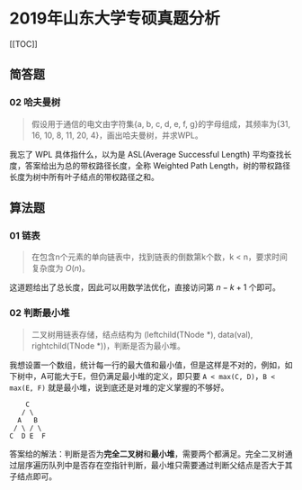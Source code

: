 # 2019年山东大学专硕真题分析

[[TOC]]

## 简答题

### 02 哈夫曼树

> 假设用于通信的电文由字符集{a, b, c, d, e, f, g}的字母组成，其频率为{31, 16, 10, 8, 11, 20, 4}，画出哈夫曼树，并求WPL。

我忘了 WPL 具体指什么，以为是 ASL(Average Successful Length) 平均查找长度，答案给出为总的带权路径长度，全称 Weighted Path Length，树的带权路径长度为树中所有叶子结点的带权路径之和。

## 算法题

### 01 链表

> 在包含n个元素的单向链表中，找到链表的倒数第k个数，k < n，要求时间复杂度为 $O(n)$。

这道题给出了总长度，因此可以用数学法优化，直接访问第 $n-k+1$ 个即可。


### 02 判断最小堆

> 二叉树用链表存储，结点结构为 (leftchild(TNode *), data(val), rightchild(TNode *))，判断是否为最小堆。


我想设置一个数组，统计每一行的最大值和最小值，但是这样是不对的，例如，如下树中，A可能大于E，但仍满足最小堆的定义，即只要 `A < max(C, D)`，`B < max(E, F)` 就是最小堆，说到底还是对堆的定义掌握的不够好。

```
    C
   / \
  A   B
 / \ / \
C  D E  F
```

答案给的解法：判断是否为**完全二叉树**和**最小堆**，需要两个都满足。完全二叉树通过层序遍历队列中是否存在空指针判断，最小堆只需要通过判断父结点是否大于其子结点即可。

